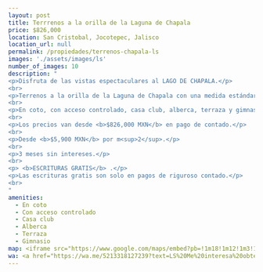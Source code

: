 ```yaml
---
layout: post
title: Terrrenos a la orilla de la Laguna de Chapala
price: $826,000
location: San Cristobal, Jocotepec, Jalisco
location_url: null
permalink: /propiedades/terrenos-chapala-ls
images: './assets/images/ls'
number_of_images: 10
description: "
<p>Disfruta de las vistas espectaculares al LAGO DE CHAPALA.</p>
<br>
<p>Terrenos a la orilla de la Laguna de Chapala con una medida estándar de <b>140m<sup>2</sup></b>.</p>
<br>
<p>En coto, con acceso controlado, casa club, alberca, terraza y gimnasio.</p>
<br>
<p>Los precios van desde <b>$826,000 MXN</b> en pago de contado.</p>
<br>
<p>Desde <b>$5,900 MXN</b> por m<sup>2</sup>.</p>
<br>
<p>3 meses sin intereses.</p>
<br>
<p> <b>ESCRITURAS GRATIS</b> .</p>
<p>Las escrituras gratis son solo en pagos de riguroso contado.</p>
<br>
"
amenities:
  - En coto
  - Con acceso controlado
  - Casa club
  - Alberca
  - Terraza
  - Gimnasio
map: <iframe src="https://www.google.com/maps/embed?pb=!1m18!1m12!1m3!1d14975.515751221528!2d-103.38134722063432!3d20.222351133049774!2m3!1f0!2f0!3f0!3m2!1i1024!2i768!4f13.1!3m3!1m2!1s0x842f5d477afaecab%3A0xb1f5685e12f4edea!2sSan%20Crist%C3%B3bal%20Zapotitl%C3%A1n%2C%20Jal.!5e0!3m2!1ses-419!2smx!4v1602557552916!5m2!1ses-419!2smx" width="600" height="450" frameborder="0" style="border:0;" allowfullscreen="" aria-hidden="false" tabindex="0"></iframe>
wa: <a href="https://wa.me/5213318127239?text=LS%20Me%20interesa%20obtener%20info%20sobre%20Terrenos%20en%20Chapala" class="wa-cta" target="_blank"><i class="fab fa-whatsapp"></i>Contactar a Hogarismo</a>
---
```

